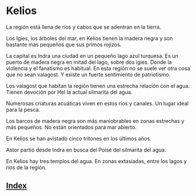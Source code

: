 # Kelios

La región está llena de ríos y cabos que se adentran en la tierra.

Los Igies, los árboles del mar, en Kelios tienen la madera negra y son bastante más pequeños que sus primos rojizos.

La capital es Indra una ciudad en un pequeño lago azul turquesa.  Es un puerto de madera negra en mitad del lago, sobre dos igies. Donde la violencia y el fanatismo es habitual. En esta región no se suele ver otra cosa que no sean valagost. Y existe un fuerte sentimiento de patriotismo.

Los valagost que habitan la región tienen una estrecha relación con el agua. Tienen devoción por Hel la actual silmarita del agua.

Numerosas criaturas acuáticas viven en estos ríos y canales. Un lugar ideal para la pesca.

Los barcos de madera negra son más maniobrables en zonas estrechas y más pequeños. No están orientados para mar abierto.

En Kelios se han avistado cinco tritones en los últimos años.

Astor partió desde Indra en busca del Poisé del silmarita del agua.

En Kelios hay tres templos del agua. En zonas extasiadas, entre los lagos y ríos de la región.

## [Index](../index.md)
